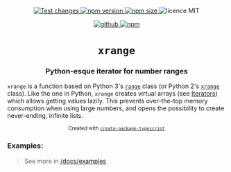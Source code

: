 <p align="center">
  <a href="https://github.com/parzh/xrange/actions?query=workflow%3A%22Test+changes%22">
    <img alt="Test changes" src="https://github.com/parzh/xrange/workflows/Test%20changes/badge.svg" />
  </a>

  <a href="https://www.npmjs.com/package/xrange">
    <img alt="npm version" src="https://badge.fury.io/js/xrange.svg" />
  </a>

  <a href="https://www.npmjs.com/package/xrange">
    <img alt="npm size" src="https://img.shields.io/bundlephobia/min/xrange" />
  </a>

  <img alt="licence MIT" src="https://img.shields.io/npm/l/xrange" />
</p>

<p align="center">
  <a href="https://github.com/parzh/xrange">
    <img alt="github" src="https://img.shields.io/badge/GitHub-repository-444D56" />
  </a>

  <a href="https://www.npmjs.com/package/xrange">
    <img alt="npm" src="https://img.shields.io/badge/npm-package-cb3837" />
  </a>
</p>

<h1 align="center"><code>xrange</code></h1>
<h3 align="center">Python-esque iterator for number ranges</h3>

`xrange` is a function based on Python 3's [`range`](https://docs.python.org/3/library/stdtypes.html?highlight=range#ranges) class (or Python 2's [`xrange`](https://docs.python.org/2.7/library/functions.html#xrange) class). Like the one in Python, `xrange` creates virtual arrays (see [Iterators](https://developer.mozilla.org/en-US/docs/Web/JavaScript/Reference/Iteration_protocols)) which allows getting values lazily. This prevents over-the-top memory consumption when using large numbers, and opens the possibility to create never-ending, infinite lists.

<p align="center">
  <sub>
    Created with <a href="https://npmjs.org/package/create-package-typescript"><code>create-package-typescript</code></a>
  </sub>
</p>

### Examples:

> See more in [/docs/examples](https://github.com/parzh/xrange/tree/master/docs/examples)
